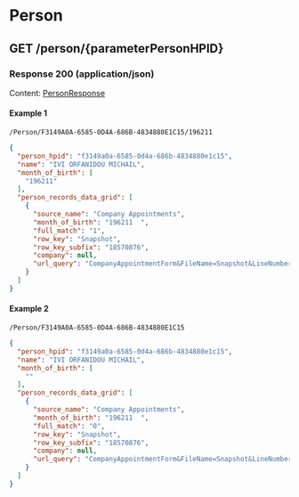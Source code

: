 # Person


## GET /person/{parameterPersonHPID}
### Response 200 (application/json)
Content: [PersonResponse](PersonResponse.md)

#### Example 1
```
/Person/F3149A0A-6585-0D4A-686B-4834880E1C15/196211
```
```json
{
  "person_hpid": "f3149a0a-6585-0d4a-686b-4834880e1c15",
  "name": "IVI ORFANIDOU MICHAIL",
  "month_of_birth": [
    "196211"
  ],
  "person_records_data_grid": [
    {
      "source_name": "Company Appointments",
      "month_of_birth": "196211  ",
      "full_match": "1",
      "row_key": "Snapshot",
      "row_key_subfix": "18570876",
      "company": null,
      "url_query": "CompanyAppointmentForm&FileName=Snapshot&LineNumber=18570876"
    }
  ]
}
```
#### Example 2
```
/Person/F3149A0A-6585-0D4A-686B-4834880E1C15
```
```json
{
  "person_hpid": "f3149a0a-6585-0d4a-686b-4834880e1c15",
  "name": "IVI ORFANIDOU MICHAIL",
  "month_of_birth": [
    ""
  ],
  "person_records_data_grid": [
    {
      "source_name": "Company Appointments",
      "month_of_birth": "196211  ",
      "full_match": "0",
      "row_key": "Snapshot",
      "row_key_subfix": "18570876",
      "company": null,
      "url_query": "CompanyAppointmentForm&FileName=Snapshot&LineNumber=18570876"
    }
  ]
}
```
